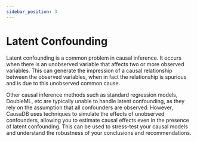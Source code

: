 ```yaml
---
sidebar_position: 3
---
```


# Latent Confounding

Latent confounding is a common problem in causal inference. It occurs when there is an unobserved variable that affects two or more observed variables. This can generate the impression of a causal relationship between the observed variables, when in fact the relationship is spurious and is due to this unobserved common cause.

Other causal inference methods such as standard regression models, DoubleML, etc are typically unable to handle latent confounding, as they rely on the assumption that all confounders are observed. However, CausaDB uses techniques to simulate the effects of unobserved confounders, allowing you to estimate causal effects even in the presence of latent confounding. This can be used to stress-test your causal models and understand the robustness of your conclusions and recommendations.